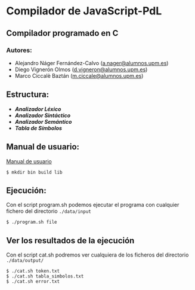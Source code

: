 # Compilador de JavaScript-PdL

## Compilador programado en C

### Autores:
- Alejandro Náger Fernández-Calvo (a.nager@alumnos.upm.es)
- Diego Vignerón Olmos (d.vigneron@alumnos.upm.es)
- Marco Ciccalè Baztán (m.ciccale@alumnos.upm.es)

## Estructura:
- ***Analizador Léxico***
- ***Analizador Sintáctico***
- ***Analizador Semántico***
- ***Tabla de Símbolos***

## Manual de usuario:
[Manual de usuario](/docs/TS2006%20-%20Manual%20de%20usuario.pdf)
```
$ mkdir bin build lib
```

## Ejecución:
Con el script program.sh podemos ejecutar el programa con cualquier fichero del directorio `./data/input`
```
$ ./program.sh file
```
## Ver los resultados de la ejecución
Con el script cat.sh podremos ver cualquiera de los ficheros del directorio `./data/output/`
```
$ ./cat.sh token.txt
$ ./cat.sh tabla_simbolos.txt
$ ./cat.sh error.txt
```

